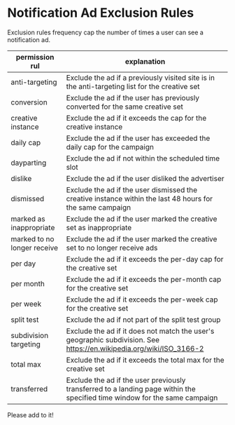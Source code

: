 # Notification Ad Exclusion Rules

Exclusion rules frequency cap the number of times a user can see a notification ad.

| permission rul  | explanation  |
|---|---|
| anti-targeting  | Exclude the ad if a previously visited site is in the anti-targeting list for the creative set  |
| conversion  | Exclude the ad if the user has previously converted for the same creative set  |
| creative instance  | Exclude the ad if it exceeds the cap for the creative instance  |
| daily cap  | Exclude the ad if the user has exceeded the daily cap for the campaign  |
| dayparting  | Exclude the ad if not within the scheduled time slot  |
| dislike  | Exclude the ad if the user disliked the advertiser  |
| dismissed  | Exclude the ad if the user dismissed the creative instance within the last 48 hours for the same campaign  |
| marked as inappropriate  | Exclude the ad if the user marked the creative set as inappropriate  |
| marked to no longer receive  | Exclude the ad if the user marked the creative set to no longer receive ads  |
| per day  | Exclude the ad if it exceeds the per-day cap for the creative set  |
| per month  | Exclude the ad if it exceeds the per-month cap for the creative set  |
| per week  | Exclude the ad if it exceeds the per-week cap for the creative set  |
| split test  | Exclude the ad if not part of the split test group  |
| subdivision targeting  | Exclude the ad if it does not match the user's geographic subdivision. See https://en.wikipedia.org/wiki/ISO_3166-2  |
| total max  | Exclude the ad if it exceeds the total max for the creative set  |
| transferred  | Exclude the ad if the user previously transferred to a landing page within the specified time window for the same campaign  |

Please add to it!
